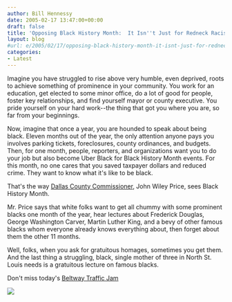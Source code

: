 ```yaml
---
author: Bill Hennessy
date: 2005-02-17 13:47:00+00:00
draft: false
title: 'Opposing Black History Month:  It Isn''t Just for Redneck Racists, Anymore'
layout: blog
#url: e/2005/02/17/opposing-black-history-month-it-isnt-just-for-redneck-racists-anymore/
categories:
- Latest
---
```


Imagine you have struggled to rise above very humble, even deprived, roots to achieve something of prominence in your community. You work for an education, get elected to some minor office, do a lot of good for people, foster key relationships, and find yourself mayor or county executive. You pride yourself on your hard work--the thing that got you where you are, so far from your beginnings.




Now, imagine that once a year, you are hounded to speak about being black. Eleven months out of the year, the only attention anyone pays you involves parking tickets, foreclosures, county ordinances, and budgets. Then, for one month, people, reporters, and organizations want you to do your job but also become Uber Black for Black History Month events. For this month, no one cares that you saved taxpayer dollars and reduced crime. They want to know what it's like to be black.




That's the way [Dallas County Commissioner](https://www.dailycamera.com/bdc/county_news/article/0,1713,BDC_2423_3544768,00.html), John Wiley Price, sees Black History Month.




Mr. Price says that white folks want to get all chummy with some prominent blacks one month of the year, hear lectures about Frederick Douglas, George Washington Carver, Martin Luther King, and a bevy of other famous blacks whom everyone already knows everything about, then forget about them the other 11 months.




Well, folks, when you ask for gratuitous homages, sometimes you get them. And the last thing a struggling, black, single mother of three in North St. Louis needs is a gratuitous lecture on famous blacks.




Don't miss today's [Beltway Traffic Jam](https://www.outsidethebeltway.com/archives/9303)

![](https://blog.billhennessy.com/aggbug.aspx?PostID=1115)

